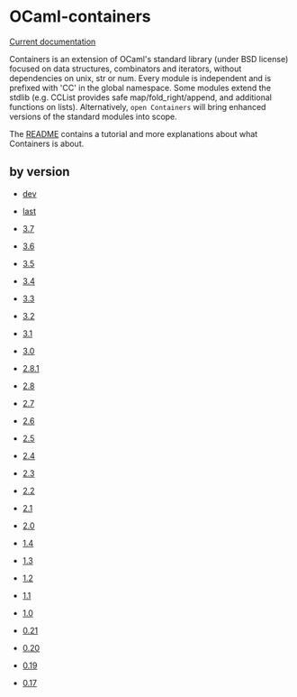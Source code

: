 # OCaml-containers

[Current documentation](last)

Containers is an extension of OCaml's standard library (under BSD license)
focused on data structures, combinators and iterators, without dependencies on
unix, str or num. Every module is independent and is prefixed with 'CC' in the
global namespace. Some modules extend the stdlib (e.g. CCList provides safe
map/fold_right/append, and additional functions on lists).
Alternatively, `open Containers` will bring enhanced versions of the standard
modules into scope.

The [README](https://github.com/c-cube/ocaml-containers/blob/master/README.md)
contains a tutorial and more explanations about what Containers is about.

## by version

- [dev](dev)

- [last](last)

- [3.7](3.7)
- [3.6](3.6)
- [3.5](3.5)
- [3.4](3.4)
- [3.3](3.3)
- [3.2](3.2)
- [3.1](3.1)
- [3.0](3.0)
- [2.8.1](2.8.1)
- [2.8](2.8)
- [2.7](2.7)
- [2.6](2.6)
- [2.5](2.5)
- [2.4](2.4)
- [2.3](2.3)
- [2.2](2.2)
- [2.1](2.1)
- [2.0](2.0)
- [1.4](1.4)
- [1.3](1.3)
- [1.2](1.2)
- [1.1](1.1)
- [1.0](1.0)
- [0.21](0.21)
- [0.20](0.20)
- [0.19](0.19)
- [0.17](0.17)
